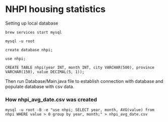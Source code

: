 # NHPI housing statistics
Setting up local database
```
brew services start mysql 

mysql -u root

create database nhpi; 

use nhpi;

CREATE TABLE nhpi(year INT, month INT, city VARCHAR(500), province VARCHAR(150), value DECIMAL(5, 1));
```

Then run Database/Main.java file to establish connection with database and populate database with csv data. 


### How nhpi_avg_date.csv was created
```
mysql -u root -B -e "use nhpi; SELECT year, month, AVG(value) from nhpi WHERE value > 0 group by year, month;" > nhpi_avg_date.csv  
```
